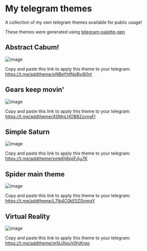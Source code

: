 # My telegram themes
A collection of my own telegram themes available for public usage!

These themes were generated using [telegram-palette-gen](https://github.com/agnipau/telegram-palette-gen)

## Abstract Cabum!
![image](https://github.com/luispengler/telegram-themes/blob/main/screenshots/1641131095.png?raw=true)

Copy and paste this link to apply this theme to your telegram: https://t.me/addtheme/pNBeYhfNgBvi80nl

## Gears keep movin'
![image](https://github.com/luispengler/telegram-themes/blob/main/screenshots/1641133356.png?raw=true)

Copy and paste this link to apply this theme to your telegram: https://t.me/addtheme/4SMnLHOB82zvngFl

## Simple Saturn
![image](https://github.com/luispengler/telegram-themes/blob/main/screenshots/1641132967.png?raw=true)

Copy and paste this link to apply this theme to your telegram: https://t.me/addtheme/xmkKIj6pjiFJju7K

## Spider main theme
![image](https://github.com/luispengler/telegram-themes/blob/main/screenshots/1641131931.png?raw=true)

Copy and paste this link to apply this theme to your telegram: https://t.me/addtheme/L7Ib4C0kE5Z0nmqY

## Virtual Reality
![image](https://github.com/luispengler/telegram-themes/blob/main/screenshots/1641131536.png?raw=true)

Copy and paste this link to apply this theme to your telegram: https://t.me/addtheme/m1jjJXpuV0hjKrqo
